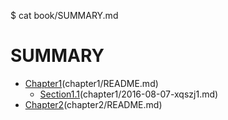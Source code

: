 $ cat book/SUMMARY.md 
# SUMMARY

* [Chapter1]()(chapter1/README.md)
  * [Section1.1]()(chapter1/2016-08-07-xqszj1.md)
* [Chapter2]()(chapter2/README.md)

